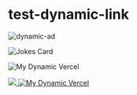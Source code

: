# test-dynamic-link

![dynamic-ad](https://external-content.duckduckgo.com/iu/?u=https%3A%2F%2Fcdn.wallpapersafari.com%2F76%2F95%2FDT28IP.gif&f=1&nofb=1&ipt=a97ddd8f051f340dbb9cb4697beb64f022cec5dd68513590d629ff15a8a25832)




![Jokes Card](https://readme-jokes.vercel.app/api)

![My Dynamic Vercel](https://test-vercel-git-feat-main-skeleton-moe-mizraks-projects.vercel.app/api?repo_url=https://github.com/moe-mizrak/laravel-openrouter)

<a href="https://github.com/moe-mizrak/laravel-openrouter" target="_blank">
  <img src="https://test-vercel-git-feat-main-skeleton-moe-mizraks-projects.vercel.app/api?repo_url=https://github.com/moe-mizrak/laravel-openrouter" />
</a>



<a href="https://test-vercel-git-feat-main-skeleton-moe-mizraks-projects.vercel.app/api/redirect?repo_url=https://github.com/moe-mizrak/laravel-openrouter" target="_blank">
  <img src="https://test-vercel-git-feat-main-skeleton-moe-mizraks-projects.vercel.app/api?repo_url=https://github.com/moe-mizrak/laravel-openrouter" alt="My Dynamic Vercel" />
</a>

